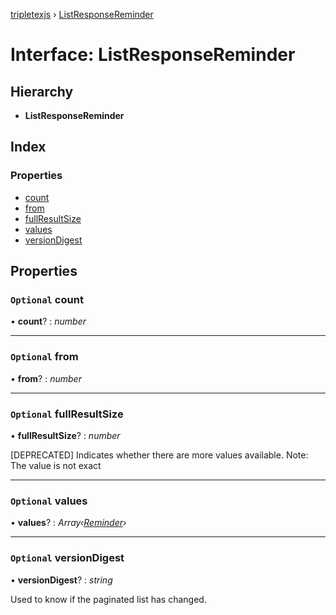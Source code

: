 [tripletexjs](../README.md) › [ListResponseReminder](listresponsereminder.md)

# Interface: ListResponseReminder

## Hierarchy

* **ListResponseReminder**

## Index

### Properties

* [count](listresponsereminder.md#optional-count)
* [from](listresponsereminder.md#optional-from)
* [fullResultSize](listresponsereminder.md#optional-fullresultsize)
* [values](listresponsereminder.md#optional-values)
* [versionDigest](listresponsereminder.md#optional-versiondigest)

## Properties

### `Optional` count

• **count**? : *number*

___

### `Optional` from

• **from**? : *number*

___

### `Optional` fullResultSize

• **fullResultSize**? : *number*

[DEPRECATED] Indicates whether there are more values available. Note: The value is not exact

___

### `Optional` values

• **values**? : *Array‹[Reminder](../modules/reminder.md)›*

___

### `Optional` versionDigest

• **versionDigest**? : *string*

Used to know if the paginated list has changed.
